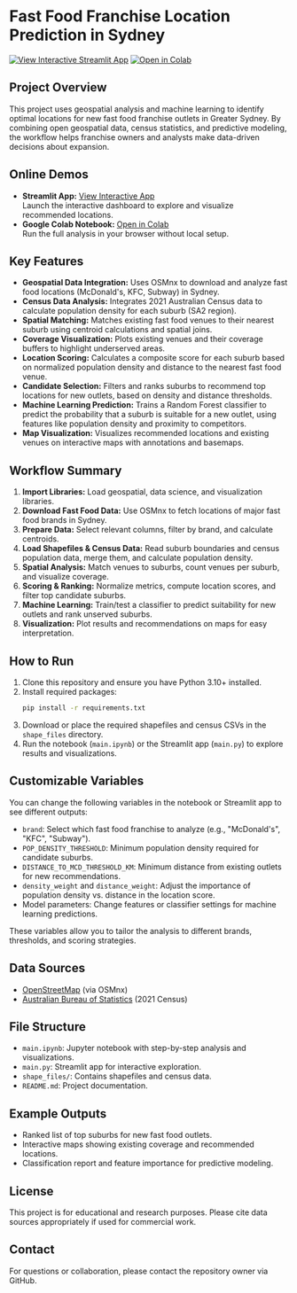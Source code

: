 # Fast Food Franchise Location Prediction in Sydney

[![View Interactive Streamlit App](https://img.shields.io/badge/Streamlit-Demo-orange?logo=streamlit)](https://fastfood-tzahejbu6bkyngfgylecgx.streamlit.app/)
[![Open in Colab](https://colab.research.google.com/assets/colab-badge.svg)](https://colab.research.google.com/drive/12xvCIPyhirh0Q1bNXtO_e6jN5wZmzaBi?usp=sharing)
  


## Project Overview
This project uses geospatial analysis and machine learning to identify optimal locations for new fast food franchise outlets in Greater Sydney. By combining open geospatial data, census statistics, and predictive modeling, the workflow helps franchise owners and analysts make data-driven decisions about expansion.

## Online Demos
- **Streamlit App:** [View Interactive App](https://fastfood-tzahejbu6bkyngfgylecgx.streamlit.app/)  
  Launch the interactive dashboard to explore and visualize recommended locations.
- **Google Colab Notebook:** [Open in Colab](https://colab.research.google.com/drive/12xvCIPyhirh0Q1bNXtO_e6jN5wZmzaBi?usp=sharing)  
  Run the full analysis in your browser without local setup.

## Key Features
- **Geospatial Data Integration:** Uses OSMnx to download and analyze fast food locations (McDonald's, KFC, Subway) in Sydney.
- **Census Data Analysis:** Integrates 2021 Australian Census data to calculate population density for each suburb (SA2 region).
- **Spatial Matching:** Matches existing fast food venues to their nearest suburb using centroid calculations and spatial joins.
- **Coverage Visualization:** Plots existing venues and their coverage buffers to highlight underserved areas.
- **Location Scoring:** Calculates a composite score for each suburb based on normalized population density and distance to the nearest fast food venue.
- **Candidate Selection:** Filters and ranks suburbs to recommend top locations for new outlets, based on density and distance thresholds.
- **Machine Learning Prediction:** Trains a Random Forest classifier to predict the probability that a suburb is suitable for a new outlet, using features like population density and proximity to competitors.
- **Map Visualization:** Visualizes recommended locations and existing venues on interactive maps with annotations and basemaps.

## Workflow Summary
1. **Import Libraries:** Load geospatial, data science, and visualization libraries.
2. **Download Fast Food Data:** Use OSMnx to fetch locations of major fast food brands in Sydney.
3. **Prepare Data:** Select relevant columns, filter by brand, and calculate centroids.
4. **Load Shapefiles & Census Data:** Read suburb boundaries and census population data, merge them, and calculate population density.
5. **Spatial Analysis:** Match venues to suburbs, count venues per suburb, and visualize coverage.
6. **Scoring & Ranking:** Normalize metrics, compute location scores, and filter top candidate suburbs.
7. **Machine Learning:** Train/test a classifier to predict suitability for new outlets and rank unserved suburbs.
8. **Visualization:** Plot results and recommendations on maps for easy interpretation.

## How to Run
1. Clone this repository and ensure you have Python 3.10+ installed.
2. Install required packages:
   ```bash
   pip install -r requirements.txt
   ```
3. Download or place the required shapefiles and census CSVs in the `shape_files` directory.
4. Run the notebook (`main.ipynb`) or the Streamlit app (`main.py`) to explore results and visualizations.



## Customizable Variables
You can change the following variables in the notebook or Streamlit app to see different outputs:
- `brand`: Select which fast food franchise to analyze (e.g., "McDonald's", "KFC", "Subway").
- `POP_DENSITY_THRESHOLD`: Minimum population density required for candidate suburbs.
- `DISTANCE_TO_MCD_THRESHOLD_KM`: Minimum distance from existing outlets for new recommendations.
- `density_weight` and `distance_weight`: Adjust the importance of population density vs. distance in the location score.
- Model parameters: Change features or classifier settings for machine learning predictions.

These variables allow you to tailor the analysis to different brands, thresholds, and scoring strategies.

## Data Sources
- [OpenStreetMap](https://www.openstreetmap.org/) (via OSMnx)
- [Australian Bureau of Statistics](https://www.abs.gov.au/) (2021 Census)

## File Structure
- `main.ipynb`: Jupyter notebook with step-by-step analysis and visualizations.
- `main.py`: Streamlit app for interactive exploration.
- `shape_files/`: Contains shapefiles and census data.
- `README.md`: Project documentation.

## Example Outputs
- Ranked list of top suburbs for new fast food outlets.
- Interactive maps showing existing coverage and recommended locations.
- Classification report and feature importance for predictive modeling.

## License
This project is for educational and research purposes. Please cite data sources appropriately if used for commercial work.

## Contact
For questions or collaboration, please contact the repository owner via GitHub.
